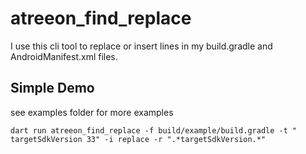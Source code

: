 # atreeon_find_replace

I use this cli tool to replace or insert lines in my build.gradle and AndroidManifest.xml files.

## Simple Demo

see examples folder for more examples

`dart run atreeon_find_replace -f build/example/build.gradle -t "        targetSdkVersion 33" -i replace -r ".*targetSdkVersion.*"`

